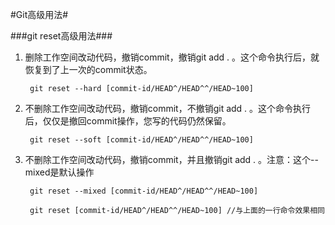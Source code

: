 #Git高级用法#

###git reset高级用法###

1. 删除工作空间改动代码，撤销commit，撤销git add . 。这个命令执行后，就恢复到了上一次的commit状态。
		
		git reset --hard [commit-id/HEAD^/HEAD^^/HEAD~100]
		
2. 不删除工作空间改动代码，撤销commit，不撤销git add . 。这个命令执行后，仅仅是撤回commit操作，您写的代码仍然保留。

		git reset --soft [commit-id/HEAD^/HEAD^^/HEAD~100]
		
3. 不删除工作空间改动代码，撤销commit，并且撤销git add . 。注意：这个--mixed是默认操作
	
		git reset --mixed [commit-id/HEAD^/HEAD^^/HEAD~100]
		
		git reset [commit-id/HEAD^/HEAD^^/HEAD~100] //与上面的一行命令效果相同
		